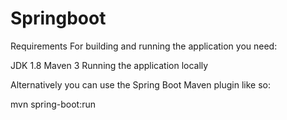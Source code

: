 # Springboot

Requirements
For building and running the application you need:

JDK 1.8
Maven 3
Running the application locally

Alternatively you can use the Spring Boot Maven plugin like so:

mvn spring-boot:run

